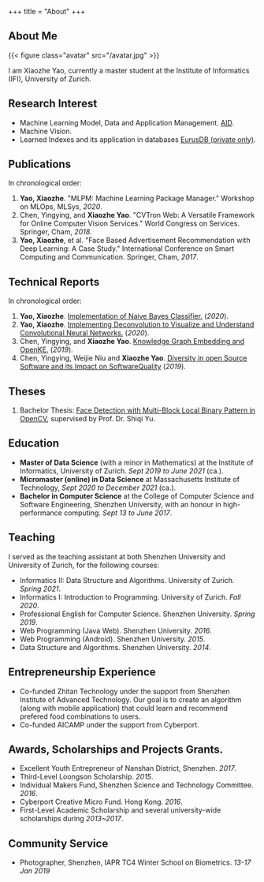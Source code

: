 +++
title = "About"
+++

## About Me

{{< figure class="avatar" src="/avatar.jpg" >}}

I am Xiaozhe Yao, currently a master student at the Institute of Informatics (IFI), University of Zurich.

## Research Interest

* Machine Learning Model, Data and Application Management. [AID](https://github.com/autoai-org/aid).
* Machine Vision.
* Learned Indexes and its application in databases [EurusDB (private only)](https://github.com/autoai-org/eurusdb).

## Publications

In chronological order:
1. **Yao, Xiaozhe**. "MLPM: Machine Learning Package Manager." Workshop on MLOps, MLSys, *2020*.
2. Chen, Yingying, and **Xiaozhe Yao**. "CVTron Web: A Versatile Framework for Online Computer Vision Services." World Congress on Services. Springer, Cham, *2018*.
3. **Yao, Xiaozhe**, et al. "Face Based Advertisement Recommendation with Deep Learning: A Case Study." International Conference on Smart Computing and Communication. Springer, Cham, *2017*.

## Technical Reports

In chronological order:
1. **Yao, Xiaozhe**. [Implementation of Naive Bayes Classifier.](https://mfr.de-1.osf.io/render?url=https://osf.io/ws4ev/?direct%26mode=render%26action=download%26mode=render) (*2020*).
2. **Yao, Xiaozhe**. [Implementing Deconvolution to Visualize and Understand Convolutional Neural Networks.](https://mfr.de-1.osf.io/render?url=https://osf.io/hbryd/?direct%26mode=render%26action=download%26mode=render) (*2020*).
3. Chen, Yingying, and **Xiaozhe Yao**. [Knowledge Graph Embedding and OpenKE.](https://mfr.de-1.osf.io/render?url=https://osf.io/byhvc/?action=download%26mode=render) (*2019*).
4. Chen, Yingying, Weijie Niu and **Xiaozhe Yao**. [Diversity in open Source Software and its Impact on SoftwareQuality](https://mfr.de-1.osf.io/render?url=https://osf.io/kg3hn/?action=download%26mode=render) (*2019*).

## Theses

1. Bachelor Thesis: [Face Detection with Multi-Block Local Binary Pattern in OpenCV](https://mfr.de-1.osf.io/render?url=https://osf.io/kme5n/?direct%26mode=render%26action=download%26mode=render), supervised by Prof. Dr. Shiqi Yu.

## Education

* **Master of Data Science** (with a minor in Mathematics) at the Institute of Informatics, University of Zurich. *Sept 2019 to June 2021* (ca.).
* **Micromaster (online) in Data Science** at  Massachusetts Institute of Technology, *Sept 2020 to December 2021* (ca.).
* **Bachelor in Computer Science** at the College of Computer Science and Software Engineering, Shenzhen University, with an honour in high-performance computing. *Sept 13 to June 2017*.

## Teaching

I served as the teaching assistant at both Shenzhen University and University of Zurich, for the following courses: 

* Informatics II: Data Structure and Algorithms. University of Zurich. *Spring 2021*.
* Informatics I: Introduction to Programming. University of Zurich. *Fall 2020*.
* Professional English for Computer Science. Shenzhen University. *Spring 2019*.
* Web Programming (Java Web). Shenzhen University. *2016*.
* Web Programming (Android). Shenzhen University. *2015*.
* Data Structure and Algorithms. Shenzhen University. *2014*.

## Entrepreneurship Experience

* Co-funded Zhitan Technology under the support from Shenzhen Institute of Advanced Technology. Our goal is to create an algorithm (along with mobile application) that could learn and recommend prefered food combinations to users.
* Co-funded AICAMP under the support from Cyberport.

## Awards, Scholarships and Projects Grants.

* Excellent Youth Entrepreneur of Nanshan District, Shenzhen. *2017*.
* Third-Level Loongson Scholarship. *2015*.
* Individual Makers Fund, Shenzhen Science and Technology Committee. *2016*.
* Cyberport Creative Micro Fund. Hong Kong. *2016*.
* First-Level Academic Scholarship and several university-wide scholarships during *2013~2017*.

## Community Service

* Photographer, Shenzhen, IAPR TC4 Winter School on Biometrics. *13-17 Jan 2019*